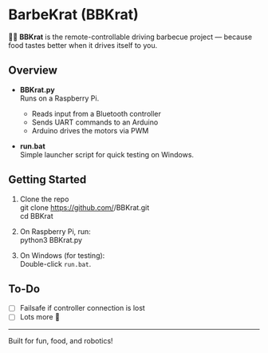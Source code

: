 # BarbeKrat (BBKrat)

🍖🚗 **BBKrat** is the remote-controllable driving barbecue project — because food tastes better when it drives itself to you.  

## Overview
- **BBKrat.py**  
  Runs on a Raspberry Pi.  
  - Reads input from a Bluetooth controller  
  - Sends UART commands to an Arduino  
  - Arduino drives the motors via PWM  

- **run.bat**  
  Simple launcher script for quick testing on Windows.

## Getting Started
1. Clone the repo  
   git clone https://github.com/<your-user>/BBKrat.git  
   cd BBKrat  

2. On Raspberry Pi, run:  
   python3 BBKrat.py  

3. On Windows (for testing):  
   Double-click `run.bat`.

## To-Do
- [ ] Failsafe if controller connection is lost  
- [ ] Lots more 🚀  

---

Built for fun, food, and robotics!  
